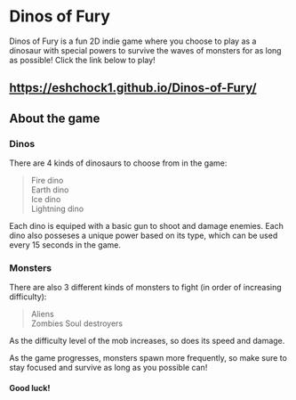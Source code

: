 # Dinos of Fury
Dinos of Fury is a fun 2D indie game where you choose to play as a dinosaur with special powers to survive the waves of monsters for as long as possible! Click the link below to play!
  
## https://eshchock1.github.io/Dinos-of-Fury/

## About the game
### Dinos
There are 4 kinds of dinosaurs to choose from in the game:
> Fire dino  
> Earth dino  
> Ice dino  
> Lightning dino   
  
Each dino is equiped with a basic gun to shoot and damage enemies. Each dino also posseses a unique power based on its type, which can be used every 15 seconds in the game.
  
### Monsters
There are also 3 different kinds of monsters to fight (in order of increasing difficulty): 
> Aliens  
> Zombies 
> Soul destroyers  
  
As the difficulty level of the mob increases, so does its speed and damage.
  
As the game progresses, monsters spawn more frequently, so make sure to stay focused and survive as long as you possible can! 
#### Good luck!









